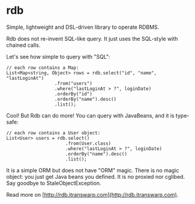 rdb
===

Simple, lightweight and DSL-driven library to operate RDBMS.

Rdb does not re-invent SQL-like query. It just uses the SQL-style with chained calls.

Let's see how simple to query with "SQL":

```
// each row contains a Map:
List<Map<string, Object> rows = rdb.select("id", "name", "lastLoginAt")
                  .from("users")
                  .where("lastLoginAt > ?", loginDate)
                  .orderBy("id")
                  .orderBy("name").desc()
                  .list();
```

Cool! But Rdb can do more! You can query with JavaBeans, and it is type-safe:

```
// each row contains a User object:
List<User> users = rdb.select()
                      .from(User.class)
                      .where("lastLoginAt > ?", loginDate)
                      .orderBy("name").desc()
                      .list();
```

It is a simple ORM but does not have "ORM" magic. There is no magic object: 
you just get Java beans you defined. It is no proxied nor cglibed. Say goodbye 
to StaleObjectException.

Read more on [http://rdb.itranswarp.com](http://rdb.itranswarp.com).
